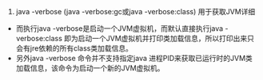 1. java -verbose  (java -verbose:gc或java -verbose:class) 用于获取JVM详细
- 而执行java -verbose是启动一个JVM虚拟机，而默认直接执行java -verbose:class 即为启动一个JVM虚拟机并打印类加载信息，所以打印出来只会有jre依赖的所有class类加载信息。
- 另外java -verbose 命令并不支持指定java 进程PID来获取已运行时的JVM类加载信息，该命令为启动一个新的JVM虚拟机。

